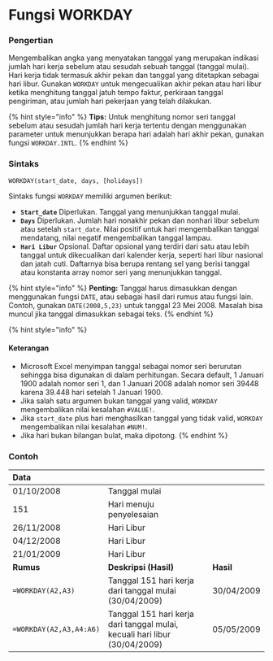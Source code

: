 # Fungsi WORKDAY

### Pengertian

Mengembalikan angka yang menyatakan tanggal yang merupakan indikasi jumlah hari kerja sebelum atau sesudah sebuah tanggal \(tanggal mulai\). Hari kerja tidak termasuk akhir pekan dan tanggal yang ditetapkan sebagai hari libur. Gunakan `WORKDAY` untuk mengecualikan akhir pekan atau hari libur ketika menghitung tanggal jatuh tempo faktur, perkiraan tanggal pengiriman, atau jumlah hari pekerjaan yang telah dilakukan.

{% hint style="info" %}
**Tips:** Untuk menghitung nomor seri tanggal sebelum atau sesudah jumlah hari kerja tertentu dengan menggunakan parameter untuk menunjukkan berapa hari adalah hari akhir pekan, gunakan fungsi `WORKDAY.INTL`.
{% endhint %}

### Sintaks

`WORKDAY(start_date, days, [holidays])`

Sintaks fungsi `WORKDAY` memiliki argumen berikut:

* **`Start_date`**    Diperlukan. Tanggal yang menunjukkan tanggal mulai.
* **`Days`**    Diperlukan. Jumlah hari nonakhir pekan dan nonhari libur sebelum atau setelah `start_date`. Nilai positif untuk hari mengembalikan tanggal mendatang, nilai negatif mengembalikan tanggal lampau.
* **`Hari Libur`**    Opsional. Daftar opsional yang terdiri dari satu atau lebih tanggal untuk dikecualikan dari kalender kerja, seperti hari libur nasional dan jatah cuti. Daftarnya bisa berupa rentang sel yang berisi tanggal atau konstanta array nomor seri yang menunjukkan tanggal.

{% hint style="info" %}
**Penting:** Tanggal harus dimasukkan dengan menggunakan fungsi `DATE`, atau sebagai hasil dari rumus atau fungsi lain. Contoh, gunakan `DATE(2008,5,23)` untuk tanggal 23 Mei 2008. Masalah bisa muncul jika tanggal dimasukkan sebagai teks.
{% endhint %}

{% hint style="info" %}
#### Keterangan

* Microsoft Excel menyimpan tanggal sebagai nomor seri berurutan sehingga bisa digunakan di dalam perhitungan. Secara default, 1 Januari 1900 adalah nomor seri 1, dan 1 Januari 2008 adalah nomor seri 39448 karena 39.448 hari setelah 1 Januari 1900.
* Jika salah satu argumen bukan tanggal yang valid, `WORKDAY` mengembalikan nilai kesalahan `#VALUE!`.
* Jika `start_date` plus hari menghasilkan tanggal yang tidak valid, `WORKDAY` mengembalikan nilai kesalahan `#NUM!`.
* Jika hari bukan bilangan bulat, maka dipotong.
{% endhint %}

### Contoh

| **Data** |  |  |
| :--- | :--- | :--- |
| 01/10/2008 | Tanggal mulai |  |
| 151 | Hari menuju penyelesaian |  |
| 26/11/2008 | Hari Libur |  |
| 04/12/2008 | Hari Libur |  |
| 21/01/2009 | Hari Libur |  |
| **Rumus** | **Deskripsi \(Hasil\)** | **Hasil** |
| `=WORKDAY(A2,A3)` | Tanggal 151 hari kerja dari tanggal mulai \(30/04/2009\) | 30/04/2009 |
| `=WORKDAY(A2,A3,A4:A6)` | Tanggal 151 hari kerja dari tanggal mulai, kecuali hari libur \(30/04/2009\) | 05/05/2009 |

